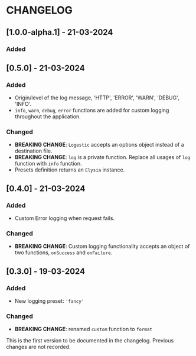 # CHANGELOG
## [1.0.0-alpha.1] - 21-03-2024
### Added


## [0.5.0] - 21-03-2024
### Added
- Origin/level of the log message, 'HTTP', 'ERROR', 'WARN', 'DEBUG', 'INFO'.
- `info`, `warn`, `debug`, `error` functions are added for custom logging throughout the application.

### Changed
- **BREAKING CHANGE**: `Logestic` accepts an options object instead of a destination file.
- **BREAKING CHANGE**: `log` is a private function. Replace all usages of `log` function with `info` function.
- Presets definition returns an `Elysia` instance.

## [0.4.0] - 21-03-2024
### Added
- Custom Error logging when request fails.

### Changed
- **BREAKING CHANGE**: Custom logging functionality accepts an object of two functions, `onSuccess` and `onFailure`.


## [0.3.0] - 19-03-2024
### Added
- New logging preset: `'fancy'`

### Changed
- **BREAKING CHANGE**: renamed `custom` function to `format`

This is the first version to be documented in the changelog. Previous changes are not recorded.
